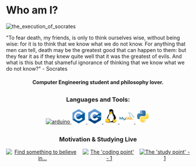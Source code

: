 # Who am I?

![the_execution_of_socrates](https://github.com/user-attachments/assets/b9a18f83-6496-4537-96c2-495618f00b73)

"To fear death, my friends, is only to think ourselves wise, without being wise: for it is to think that we know what we do not know. For anything that men can tell, death may be the greatest good that can happen to them: but they fear it as if they knew quite well that it was the greatest of evils. And what is this but that shameful ignorance of thinking that we know what we do not know?" - Socrates

<h4 align="center">Computer Engineering student and philosophy lover.</h4>

<h2></h2>
<h3 align="center">Languages and Tools:</h3>
<p align="center"> <a href="https://www.arduino.cc/" target="_blank" rel="noreferrer"> <img src="https://cdn.worldvectorlogo.com/logos/arduino-1.svg" alt="arduino" width="40" height="40"/> </a> <a href="https://www.cprogramming.com/" target="_blank" rel="noreferrer"> <img src="https://raw.githubusercontent.com/devicons/devicon/master/icons/c/c-original.svg" alt="c" width="40" height="40"/> </a> <a href="https://www.w3schools.com/cpp/" target="_blank" rel="noreferrer"> <img src="https://raw.githubusercontent.com/devicons/devicon/master/icons/cplusplus/cplusplus-original.svg" alt="cplusplus" width="40" height="40"/> </a> <a href="https://www.linux.org/" target="_blank" rel="noreferrer"> <img src="https://raw.githubusercontent.com/devicons/devicon/master/icons/linux/linux-original.svg" alt="linux" width="40" height="40"/> </a> <a href="https://www.mysql.com/" target="_blank" rel="noreferrer"> <img src="https://raw.githubusercontent.com/devicons/devicon/master/icons/mysql/mysql-original-wordmark.svg" alt="mysql" width="40" height="40"/> </a> <a href="https://www.python.org" target="_blank" rel="noreferrer"> <img src="https://raw.githubusercontent.com/devicons/devicon/master/icons/python/python-original.svg" alt="python" width="40" height="40"/> </a> </p>

<h2></h2>
<h3 align="center">Motivation & Studying Live</h3>
<p align="center" style="display: flex; justify-content: center; gap: 10px;">
    <a href="https://www.youtube.com/watch?v=nAxsWJrQacA">
        <img src="https://ytcards.demolab.com/?id=nAxsWJrQacA&title=Find+something+to+believe+in...&lang=en&timestamp=1693396800&background_color=%230d1117&title_color=%23ffffff&stats_color=%23dedede&max_title_lines=1&width=250&border_radius=5&duration=257" alt="Find something to believe in..." />
    </a>
    <a href="https://www.youtube.com/watch?v=SoLbanQeOJc&list=PLOm4Uk0WqfCsnVnXI1bgi8M1a8PzUhf_o">
        <img src="https://ytcards.demolab.com/?id=SoLbanQeOJc&title=The+%22coding+point%22+-+1&lang=en&timestamp=1693396800&background_color=%230d1117&title_color=%23ffffff&stats_color=%23dedede&max_title_lines=1&width=250&border_radius=5&duration=3875" alt="The 'coding point' - 1" />
    </a>
    <a href="https://www.youtube.com/watch?v=x22wAcpyBs8&list=PLOm4Uk0WqfCvswfAJLHgJrbNFmCOIl4AA&index=35">
        <img src="https://ytcards.demolab.com/?id=x22wAcpyBs8&title=The+%22study+point%22+-+1&lang=en&timestamp=1693396800&background_color=%230d1117&title_color=%23ffffff&stats_color=%23dedede&max_title_lines=1&width=250&border_radius=5&duration=7325" alt="The 'study point' - 1" />
    </a>
</p>
